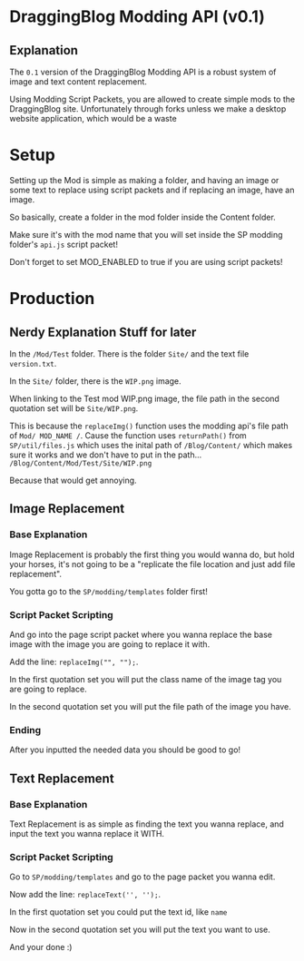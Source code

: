 # DraggingBlog Modding API (v0.1)
## Explanation
The ``0.1`` version of the DraggingBlog Modding API is a robust system of image and text content replacement.

Using Modding Script Packets,
you are allowed to create simple mods to the DraggingBlog site.
Unfortunately through forks unless 
we make a desktop website application, which would be a waste

# Setup
Setting up the Mod is simple as making a folder,
and having an image or some text to replace using script packets and if replacing an image, 
have an image.

So basically, create a folder in the mod folder inside the Content folder.

Make sure it's with the mod name that you will set inside the SP modding folder's ``api.js`` script packet!

Don't forget to set MOD_ENABLED to true if you are using script packets!

# Production
## Nerdy Explanation Stuff for later
In the ``/Mod/Test`` folder.
There is the folder ``Site/`` and the text file ``version.txt``. 

In the ``Site/`` folder, there is the ``WIP.png`` image.

When linking to the Test mod WIP.png image, the file path in the second quotation set will be ``Site/WIP.png``.

This is because the ``replaceImg()`` function uses the modding api's 
file path of ``Mod/ MOD_NAME /``. Cause the function uses ``returnPath()`` from 
``SP/util/files.js`` which uses the inital path of ``/Blog/Content/`` which makes 
sure it works and we don't have to put in the path...
``/Blog/Content/Mod/Test/Site/WIP.png``

Because that would get annoying.

## Image Replacement
### Base Explanation
Image Replacement is probably the first thing you would wanna do, but hold your horses, 
it's not going to be a "replicate the file location and just add file replacement".

You gotta go to the ``SP/modding/templates`` folder first!

### Script Packet Scripting
And go into the page script packet where you wanna replace the base image with the image you are going to replace it with.

Add the line: ``replaceImg("", "");``.

In the first quotation set you will put the class name of the image tag you are going to replace.

In the second quotation set you will put the file path of the image you have.

### Ending
After you inputted the needed data you should be good to go!

## Text Replacement
### Base Explanation
Text Replacement is as simple as finding the text you wanna replace, and input the text you wanna replace it WITH.

### Script Packet Scripting
Go to ``SP/modding/templates`` and go to the page packet you wanna edit.

Now add the line: ``replaceText('', '');``.

In the first quotation set you could put the text id, like ``name``

Now in the second quotation set you will put the text you want to use.

And your done :)
